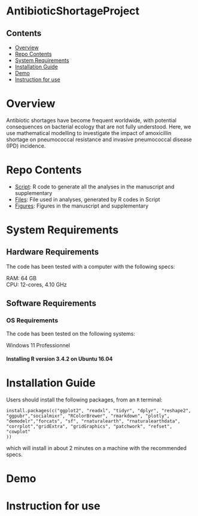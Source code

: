 # AntibioticShortageProject

## Contents

- [Overview](#overview)
- [Repo Contents](#repo-contents)
- [System Requirements](#system-requirements)
- [Installation Guide](#installation-guide)
- [Demo](#demo)
- [Instruction for use](#instruction-for-use)


# Overview

Antibiotic shortages have become frequent worldwide, with potential consequences on bacterial ecology that are not fully understood. Here, we use mathematical modelling to investigate the impact of amoxicillin shortage on pneumococcal resistance and invasive pneumococcal disease (IPD) incidence.

# Repo Contents

- [Script](./Script): R code to generate all the analyses in the manuscript and supplementary
- [Files](./Files): File used in analyses, generated by R codes in Script
- [Figures](./Figures): Figures in the manuscript and supplementary

# System Requirements

## Hardware Requirements

The code has been tested with a computer with the following specs:

RAM: 64 GB  
CPU: 12-cores, 4.10 GHz

## Software Requirements

### OS Requirements

The code has been tested on the following systems:

Windows 11 Professionnel

#### Installing R version 3.4.2 on Ubuntu 16.04

# Installation Guide


Users should install the following packages, from an `R` terminal:

```
install.packages(c("ggplot2", "readxl", "tidyr", "dplyr", "reshape2", "ggpubr","socialmixr", "RColorBrewer", "rmarkdown", "plotly", "demodelr","forcats", "sf", "rnaturalearth", "rnaturalearthdata", "corrplot","gridExtra", "gridGraphics", "patchwork", "refset", "cowplot"
))
```

which will install in about 2 minutes on a machine with the recommended specs.

# Demo

# Instruction for use
